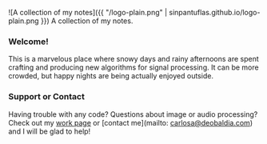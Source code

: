 
![A collection of my notes]({{ "/logo-plain.png" | sinpantuflas.github.io/logo-plain.png }})
A collection of my notes.

### Welcome!
This is a marvelous place where snowy days and rainy afternoons are spent crafting and producing new algorithms for signal processing. It can be more crowded, but happy nights are being actually enjoyed outside.

### Support or Contact
Having trouble with any code? Questions about image or audio processing? Check out my [work page](https://help.github.com/pages) or [contact me](mailto: carlosa@deobaldia.com) and I will be glad to help!
